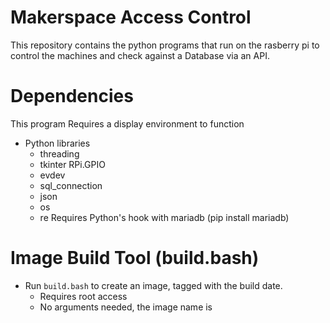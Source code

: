 # Makerspace Access Control
This repository contains the python programs that run on the rasberry pi to control the machines and check against a Database via an API. 

# Dependencies
This program Requires a display environment to function
* Python libraries
  * threading
  * tkinter RPi.GPIO
  * evdev
  * sql_connection
  * json
  * os
  * re
Requires Python's hook with mariadb (pip install mariadb)

# Image Build Tool (build.bash)

* Run `build.bash` to create an image, tagged with the build date.
	* Requires root access
	* No arguments needed, the image name is 
